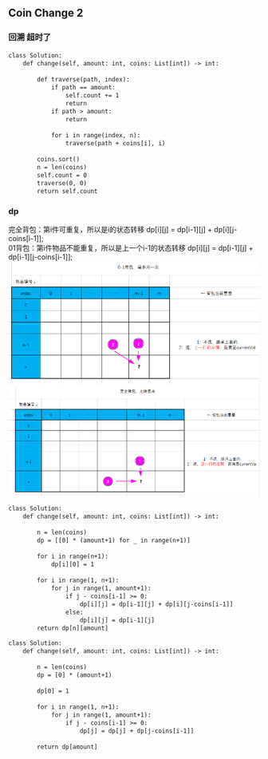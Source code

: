 ## Coin Change 2

### 回溯 超时了

```
class Solution:
    def change(self, amount: int, coins: List[int]) -> int:
        
        def traverse(path, index):
            if path == amount:
                self.count += 1
                return
            if path > amount:
                return
            
            for i in range(index, n):
                traverse(path + coins[i], i)
        
        coins.sort()
        n = len(coins)
        self.count = 0
        traverse(0, 0)
        return self.count
```


### dp

完全背包：第i件可重复，所以是i的状态转移 dp[i][j] = dp[i-1][j] + dp[i][j-coins[i-1]];  
01背包：第i件物品不能重复，所以是上一个i-1的状态转移 dp[i][j] = dp[i-1][j] + dp[i-1][j-coins[i-1]];
![](example1.png)
![](example2.png)

```
class Solution:
    def change(self, amount: int, coins: List[int]) -> int:
        
        n = len(coins)
        dp = [[0] * (amount+1) for _ in range(n+1)]

        for i in range(n+1):
            dp[i][0] = 1

        for i in range(1, n+1):
            for j in range(1, amount+1):
                if j - coins[i-1] >= 0:
                    dp[i][j] = dp[i-1][j] + dp[i][j-coins[i-1]]
                else:
                    dp[i][j] = dp[i-1][j]
        return dp[n][amount]
```
```
class Solution:
    def change(self, amount: int, coins: List[int]) -> int:
        
        n = len(coins)
        dp = [0] * (amount+1) 

        dp[0] = 1

        for i in range(1, n+1):
            for j in range(1, amount+1):
                if j - coins[i-1] >= 0:
                    dp[j] = dp[j] + dp[j-coins[i-1]]

        return dp[amount]
```